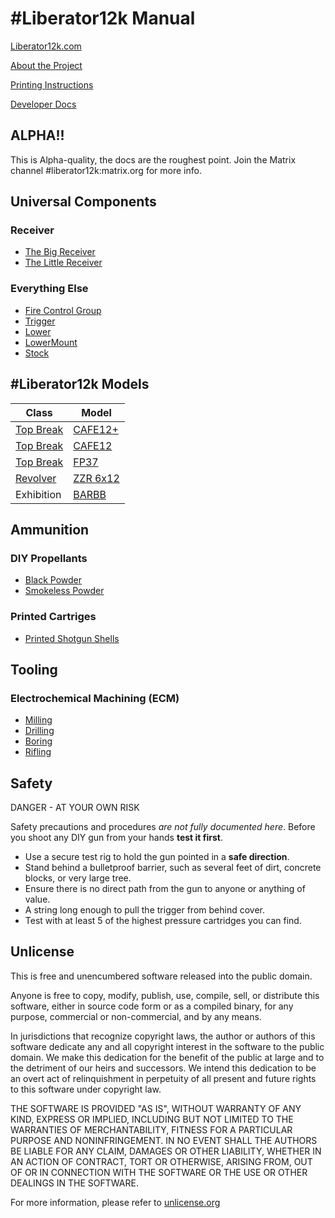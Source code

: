 # \#Liberator12k Manual

[Liberator12k.com](https://Liberator12k.com)

[About the Project](About.md)

[Printing Instructions](Printing.md)

[Developer Docs](Developers.md)

## ALPHA!!
This is Alpha-quality, the docs are the roughest point. Join the Matrix channel #liberator12k:matrix.org for more info.

## Universal Components

### Receiver
* [The Big Receiver](Receiver/Frame.md)
* [The Little Receiver](Receiver/Receiver.md)

### Everything Else
* [Fire Control Group](Receiver/FCG.md)
* [Trigger](Receiver/Lower/Trigger.md)
* [Lower](Receiver/Lower/Lower.md)
* [LowerMount](Receiver/Lower/LowerMount.md)
* [Stock](Receiver/Stock.md)

## \#Liberator12k Models

| Class                                    | Model                                                 |
|------------------------------------------|-------------------------------------------------------|
| [Top Break](Receiver/Forend/TopBreak.md) | [CAFE12+](Receiver/Forend/TopBreak_CAFE12+/README.md) |
| [Top Break](Receiver/Forend/TopBreak.md) | [CAFE12](Receiver/Forend/TopBreak_CAFE12/README.md)   |
| [Top Break](Receiver/Forend/TopBreak.md) | [FP37](Receiver/Forend/TopBreak_FP37/README.md)       |
| [Revolver](Receiver/Forend/Revolver.md)  | [ZZR 6x12](Receiver/Forend/Revolver_ZZR612/README.md) |
| Exhibition                               | [BARBB](Receiver/BARBB/BARBB.md)                      |

## Ammunition

### DIY Propellants
* [Black Powder](Ammo/Powder/README.md)
* [Smokeless Powder](Ammo/Powder/README.md)

### Printed Cartriges
* [Printed Shotgun Shells](Ammo/README.md)

## Tooling

### Electrochemical Machining (ECM)
* [Milling](Tooling/ECM/Mill/README.md)
* [Drilling](Tooling/ECM/Drill/README.md)
* [Boring](Tooling/ECM/Bore/README.md)
* [Rifling](Tooling/ECM/Rifling/README.md)

## Safety

DANGER - AT YOUR OWN RISK

Safety precautions and procedures *are not fully documented here*. Before you shoot any DIY gun from your hands **test
it first**.

* Use a secure test rig to hold the gun pointed in a **safe direction**.
* Stand behind a bulletproof barrier, such as several feet of dirt, concrete blocks, or very large tree.
* Ensure there is no direct path from the gun to anyone or anything of value.
* A string long enough to pull the trigger from behind cover.
* Test with at least 5 of the highest pressure cartridges you can find.

## Unlicense

This is free and unencumbered software released into the public domain.

Anyone is free to copy, modify, publish, use, compile, sell, or distribute this software, either in source code form or
as a compiled binary, for any purpose, commercial or non-commercial, and by any means.

In jurisdictions that recognize copyright laws, the author or authors of this software dedicate any and all copyright
interest in the software to the public domain. We make this dedication for the benefit of the public at large and to the
detriment of our heirs and successors. We intend this dedication to be an overt act of relinquishment in perpetuity of
all present and future rights to this software under copyright law.

THE SOFTWARE IS PROVIDED "AS IS", WITHOUT WARRANTY OF ANY KIND, EXPRESS OR IMPLIED, INCLUDING BUT NOT LIMITED TO THE
WARRANTIES OF MERCHANTABILITY, FITNESS FOR A PARTICULAR PURPOSE AND NONINFRINGEMENT. IN NO EVENT SHALL THE AUTHORS BE
LIABLE FOR ANY CLAIM, DAMAGES OR OTHER LIABILITY, WHETHER IN AN ACTION OF CONTRACT, TORT OR OTHERWISE, ARISING FROM, OUT
OF OR IN CONNECTION WITH THE SOFTWARE OR THE USE OR OTHER DEALINGS IN THE SOFTWARE.

For more information, please refer to [unlicense.org](http://unlicense.org/)
